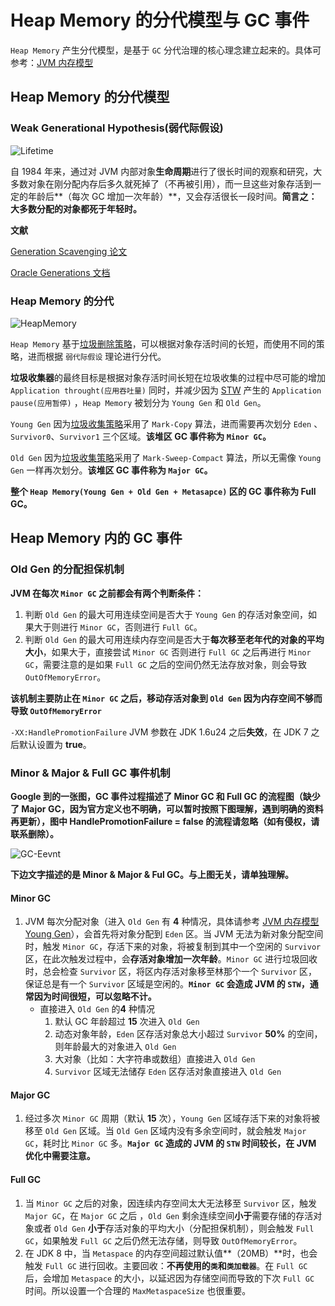 # Heap Memory 的分代模型与 GC 事件

`Heap Memory` 产生分代模型，是基于 `GC` 分代治理的核心理念建立起来的。具体可参考：[JVM 内存模型](http://notebook.bonismo.ink/#/Java/JVM/JVM)

## Heap Memory 的分代模型

### Weak Generational Hypothesis(弱代际假设)

![Lifetime](https://gitee.com/bonismo/notebook-img/raw/master/img/jvm/Object-Lifetime.png)

自 1984 年来，通过对 JVM 内部对象**生命周期**进行了很长时间的观察和研究，大多数对象在刚分配内存后多久就死掉了（不再被引用），而一旦这些对象存活到一定的年龄后**（每次 GC 增加一次年龄）**，又会存活很长一段时间。**简言之：大多数分配的对象都死于年轻时。**

**文献**

[Generation Scavenging 论文](http://citeseerx.ist.psu.edu/viewdoc/download?doi=10.1.1.122.4295&rep=rep1&type=pdf)

[Oracle Generations 文档](https://docs.oracle.com/javase/8/docs/technotes/guides/vm/gctuning/generations.html)

### Heap Memory 的分代

![HeapMemory](https://gitee.com/bonismo/notebook-img/raw/master/img/jvm/HeapMemory.png)

`Heap Memory` 基于[垃圾删除策略](http://notebook.bonismo.ink/#/Java/JVM/JVM?id=_4-%e6%a0%87%e8%ae%b0amp%e6%89%ab%e6%8f%8famp%e5%8e%8b%e5%ae%9eamp%e5%a4%8d%e5%88%b6%e7%ad%96%e7%95%a5)，可以根据对象存活时间的长短，而使用不同的策略，进而根据 `弱代际假设` 理论进行分代。

**垃圾收集器**的最终目标是根据对象存活时间长短在垃圾收集的过程中尽可能的增加 `Application throught(应用吞吐量)` 同时，并减少因为 [STW](http://notebook.bonismo.ink/#/Java/JVM/JVM?id=_22-stop-the-worldstw-pause-in-jvm) 产生的 `Application pause(应用暂停)` ，`Heap Memory` 被划分为 `Young Gen` 和 `Old Gen`。

`Young Gen` 因为[垃圾收集策略](http://notebook.bonismo.ink/#/Java/JVM/JVM?id=_4-%e6%a0%87%e8%ae%b0amp%e6%89%ab%e6%8f%8famp%e5%8e%8b%e5%ae%9eamp%e5%a4%8d%e5%88%b6%e7%ad%96%e7%95%a5)采用了 `Mark-Copy` 算法，进而需要再次划分 `Eden` 、`Survivor0`、`Survivor1` 三个区域。**该堆区 GC 事件称为 `Minor GC`。**

`Old Gen` 因为[垃圾收集策略](http://notebook.bonismo.ink/#/Java/JVM/JVM?id=_4-%e6%a0%87%e8%ae%b0amp%e6%89%ab%e6%8f%8famp%e5%8e%8b%e5%ae%9eamp%e5%a4%8d%e5%88%b6%e7%ad%96%e7%95%a5)采用了 `Mark-Sweep-Compact` 算法，所以无需像 `Young Gen` 一样再次划分。**该堆区 GC 事件称为 `Major GC`。**

**整个 `Heap Memory(Young Gen + Old Gen + Metasapce)` 区的 GC 事件称为 Full GC。**


## Heap Memory 内的 GC 事件

### Old Gen 的分配担保机制

**JVM 在每次 `Minor GC` 之前都会有两个判断条件：**

1. 判断 `Old Gen` 的最大可用连续空间是否大于 `Young Gen` 的存活对象空间，如果大于则进行 `Minor GC`，否则进行 `Full GC`。
2. 判断 `Old Gen` 的最大可用连续内存空间是否大于**每次移至老年代的对象的平均大小**，如果大于，直接尝试 `Minor GC` 否则进行 `Full GC` 之后再进行 `Minor GC`，需要注意的是如果 `Full GC` 之后的空间仍然无法存放对象，则会导致 `OutOfMemoryError`。

**该机制主要防止在 `Minor GC` 之后，移动存活对象到 `Old Gen` 因为内存空间不够而导致 `OutOfMemoryError`**

`-XX:HandlePromotionFailure`  JVM 参数在 JDK 1.6u24 之后**失效**，在 JDK 7 之后默认设置为 **true**。

### Minor & Major & Full GC 事件机制

**Google 到的一张图，GC 事件过程描述了 Minor GC 和 Full GC 的流程图（缺少了 Major GC，因为官方定义也不明确，可以暂时按照下图理解，遇到明确的资料再更新），图中 HandlePromotionFailure = false 的流程请忽略（如有侵权，请联系删除）。**

![GC-Eevnt](https://gitee.com/bonismo/notebook-img/raw/master/img/jvm/GC-Event.png)

**下边文字描述的是 Minor & Major & Ful GC。与上图无关，请单独理解。**

#### Minor GC

1. JVM 每次分配对象（进入 `Old Gen` 有 **4** 种情况，具体请参考 [JVM 内存模型 Young Gen](http://notebook.bonismo.ink/#/Java/JVM/JVM?id=_1211-young-gen%e5%b9%b4%e8%bd%bb%e4%bb%a3%ef%bc%8c%e5%8d%a0%e7%94%a8-heap-%e7%9a%84-13)），会首先将对象分配到 `Eden` 区。当 JVM 无法为新对象分配空间时，触发 `Minor GC`，存活下来的对象，将被复制到其中一个空闲的 `Survivor` 区，在此次触发过程中，会**存活对象增加一次年龄**。`Minor GC` 进行垃圾回收时，总会检查 `Survivor` 区，将区内存活对象移至林那个一个 `Survivor` 区，保证总是有一个 `Survivor` 区域是空闲的。**`Minor GC` 会造成 JVM 的 `STW`，通常因为时间很短，可以忽略不计。**
   - 直接进入 `Old Gen` 的**4** 种情况
     1. 默认 GC 年龄超过 **15** 次进入 `Old Gen`
     2. 动态对象年龄，`Eden` 区存活对象总大小超过 `Survivor` **50%** 的空间，则年龄最大的对象进入 `Old Gen`
     3. 大对象（比如：大字符串或数组）直接进入 `Old Gen`
     4. `Survivor` 区域无法储存 `Eden` 区存活对象直接进入 `Old Gen`

#### Major GC

1. 经过多次 `Minor GC` 周期（默认 **15** 次），`Young Gen` 区域存活下来的对象将被移至 `Old Gen` 区域。当 `Old Gen` 区域内没有多余空间时，就会触发 `Major GC`，耗时比 `Minor GC`  多。**`Major GC` 造成的 JVM 的 `STW` 时间较长，在 JVM 优化中需要注意。**

#### Full GC

1. 当 `Minor GC` 之后的对象，因连续内存空间太大无法移至 `Survivor` 区，触发 `Major GC`，在 `Major GC` 之后 ，`Old Gen` 剩余连续空间**小于**需要存储的存活对象或者 `Old Gen` **小于**存活对象的平均大小（分配担保机制），则会触发 `Full GC`，如果触发 `Full GC` 之后仍然无法存储，则导致 `OutOfMemoryError`。
2. 在 JDK 8 中，当 `Metaspace` 的内存空间超过默认值**（20MB）**时，也会触发 `Full GC` 进行回收。主要回收：**不再使用的`类`和`类加载器`**。在 `Full GC` 后，会增加 `Metaspace` 的大小，以延迟因为存储空间而导致的下次 `Full GC` 时间。所以设置一个合理的 `MaxMetaspaceSize` 也很重要。

